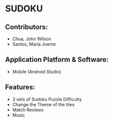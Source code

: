 # SUDOKU

## Contributors:
* Chua, John Wilson
* Santos, Maria Joeme

## Application Platform & Software:
* Mobile (Android Studio)

## Features:
* 3 sets of Sudoku Puzzle Difficulty
* Change the Theme of the tiles
* Match Reviews
* Music
